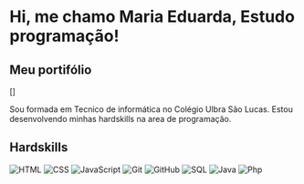 # Hi, me chamo Maria Eduarda, Estudo programação!
## Meu portifólio 
[]

Sou formada em Tecnico de informática no Colégio Ulbra São Lucas.
Estou desenvolvendo minhas hardskills na area de programação.

## Hardskills
![HTML](https://img.shields.io/badge/HTML5-e34c26?style=flat-square&logo=html5&logoColor=fff)
![CSS](https://img.shields.io/badge/CSS3-264de4?style=flat-square&logo=css3&logoColor=fff)
![JavaScript](https://img.shields.io/badge/JavaScript-f7df1e?style=flat-square&logo=javascript&logoColor=000)
![Git](https://img.shields.io/badge/Git-f05032?style=flat-square&logo=git&logoColor=fff)
![GitHub](https://img.shields.io/badge/GitHub-181717?style=flat-square&logo=github)
![SQL](https://img.shields.io/badge/SQL-4479A1?style=flat-square&logo=postgresql&logoColor=fff)
![Java](https://img.shields.io/badge/Java-007396?style=flat-square&logo=java&logoColor=fff)
![Php](https://img.icons8.com/?size=50&id=qcPZJD5DNDto&format=png&color=000000)
